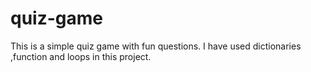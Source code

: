 # quiz-game
This is a simple quiz game with fun questions.
I have used dictionaries ,function and loops in this project.
